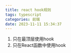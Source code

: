 ```yaml
---
title: react hook规则
tags: typescript
categories: 前端
date: 2023-11-11 15:34:37
---
```

<meta name="referrer" content="no-referrer"/>

1. 只在最顶层使用hook
2. 只在React函数中使用hook

